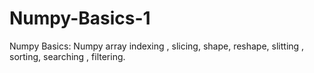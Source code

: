 # Numpy-Basics-1
Numpy Basics: Numpy array indexing , slicing, shape, reshape, slitting , sorting, searching , filtering.
